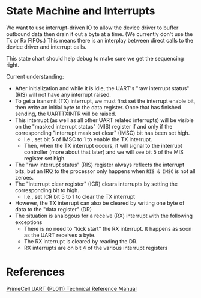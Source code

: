 # State Machine and Interrupts

We want to use interrupt-driven IO to allow the device driver to
buffer outbound data then drain it out a byte at a time. (We currently
don't use the Tx or Rx FIFOs.) This means there is an interplay
between direct calls to the device driver and interrupt calls.

This state chart should help debug to make sure we get the sequencing right.

Current understanding:

-   After initialization and while it is idle, the UART's "raw interrupt status" (RIS) will not have any interrupt raised.
-   To get a transmit (TX) interrupt, we must first set the interrupt enable bit, then write an initial byte to the data register. Once that has finished sending, the UARTTXINTR will be raised.
-   This interrupt (as well as all other UART related interrupts) will be visible on the "masked interrupt status" (MIS) register if and only if the corresponding "interrupt mask set clear" (IMSC) bit has been set high.
    -   I.e., set bit 5 of IMSC to 1 to enable the TX interrupt.
    -   Then, when the TX interrupt occurs, it will signal to the interrupt controller (more about that later) <span class="underline">and</span> we will see bit 5 of the MIS register set high.
-   The "raw interrupt status" (RIS) register always reflects the interrupt bits, but an IRQ to the processor only happens when `RIS & IMSC` is not all zeroes.
-   The "interrupt clear register" (ICR) clears interrupts by setting the corresponding bit to high.
    -   I.e., set ICR bit 5 to 1 to clear the TX interrupt
-   However, the TX interrupt can also be cleared by writing one byte of data to the "data register" (DR)
-   The situation is analogous for a receive (RX) interrupt  with the following exceptions
    -   There is no need to "kick start" the RX interrupt. It happens as soon as the UART receives a byte.
    -   The RX interrupt is cleared by reading the DR.
    -   RX interrupts are on bit 4 of the various interrupt registers

# References

[PrimeCell UART (PL011) Technical Reference Manual](https://developer.arm.com/documentation/ddi0183/g/)
